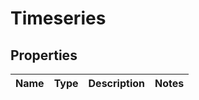 # Timeseries

## Properties
Name | Type | Description | Notes
------------ | ------------- | ------------- | -------------
